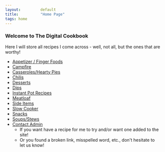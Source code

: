 ```yaml
---
layout:         default
title:          "Home Page"
tags: home
---
```

### Welcome to The Digital Cookbook

Here I will store all recipes I come across - well, not all, but the ones that are worthy!

* [Appetizer / Finger Foods]({{site.github.url}}/AppetizerFingerFoods/index.html)
* [Campfire]({{site.github.url}}/Campfire/index.html)
* [Casseroles/Hearty Pies]({{site.github.url}}/CasserolesAndHeartyPies/index.html)
* [Chilis]({{site.github.url}}/Chilis/index.html)
* [Desserts]({{site.github.url}}/Desserts/index.html)
* [Dips]({{site.github.url}}/Dips/index.html)
* [Instant Pot Recipes]({{site.github.url}}/InstantPot/index.html)
* [Meatloaf]({{site.github.url}}/Meatloaf/index.html)
* [Side Items]({{site.github.url}}/SideItems/index.html)
* [Slow Cooker]({{site.github.url}}/SlowCooker/index.html)
* [Snacks]({{site.github.url}}/Snacks/index.html)
* [Soups/Stews]({{site.github.url}}/SoupsAndStews/index.html)
* [Contact Admin]({{site.github.url}}/ContactMe/index.html)
  * If you want have a recipe for me to try and/or want one added to the site!
  * Or you found a broken link, misspelled word, etc., don't hesitate to let us know!
